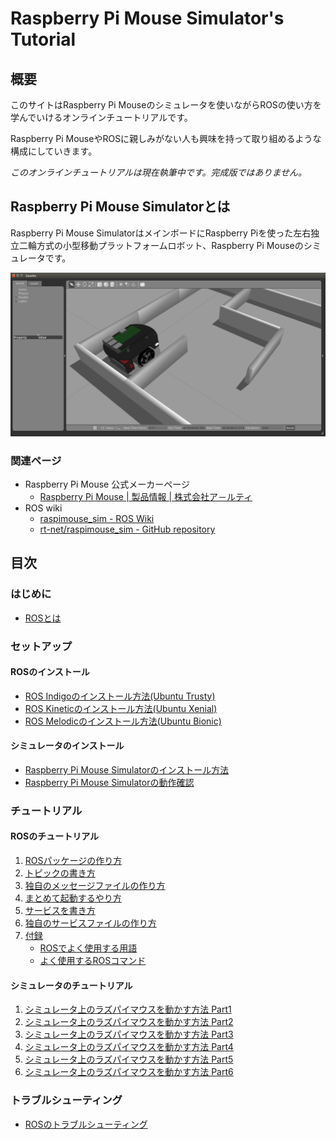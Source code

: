 # Raspberry Pi Mouse Simulator's Tutorial

## 概要

このサイトはRaspberry Pi Mouseのシミュレータを使いながらROSの使い方を学んでいけるオンラインチュートリアルです。

Raspberry Pi MouseやROSに親しみがない人も興味を持って取り組めるような構成にしていきます。

_このオンラインチュートリアルは現在執筆中です。完成版ではありません。_

## Raspberry Pi Mouse Simulatorとは

Raspberry Pi Mouse SimulatorはメインボードにRaspberry Piを使った左右独立二輪方式の小型移動プラットフォームロボット、Raspberry Pi Mouseのシミュレータです。

![Raspberry Pi Mouse on sample maze](.gitbook/assets/raspimouse_samplemaze.png)

### 関連ページ

* Raspberry Pi Mouse 公式メーカーページ
  * [Raspberry Pi Mouse \| 製品情報 \| 株式会社ア－ルティ](https://www.rt-net.jp/products/raspimouse2/)
* ROS wiki
  * [raspimouse\_sim - ROS Wiki](https://wiki.ros.org/raspimouse_sim)
  * [rt-net/raspimouse\_sim - GitHub repository](https://github.com/rt-net/raspimouse_sim)

## 目次

### はじめに

* [ROSとは](https://github.com/yukixx6/raspimouse_sim_tutorial/tree/e35a7da65aa3ce6b1a2a68b9045e4c190b6e7f2b/ROS.md)

### セットアップ

#### ROSのインストール

* [ROS Indigoのインストール方法\(Ubuntu Trusty\)](setup/how_to_install_ros_indigo.md)
* [ROS Kineticのインストール方法\(Ubuntu Xenial\)](setup/how_to_install_ros_kinetic.md)
* [ROS Melodicのインストール方法\(Ubuntu Bionic\)](setup/how_to_install_ros_melodic.md)

#### シミュレータのインストール

* [Raspberry Pi Mouse Simulatorのインストール方法](setup/how_to_install_simulator.md)
* [Raspberry Pi Mouse Simulatorの動作確認](setup/how_to_use_raspimouse_sim.md)

### チュートリアル

#### ROSのチュートリアル

1. [ROSパッケージの作り方](ros_tutorial/how_to_create_pkg.md)
2. [トピックの書き方](ros_tutorial/how_to_write_topic.md)
3. [独自のメッセージファイルの作り方](ros_tutorial/how_to_create_msg.md)
4. [まとめて起動するやり方](ros_tutorial/how_to_use_launch.md)
5. [サービスを書き方](ros_tutorial/how_to_write_service.md)
6. [独自のサービスファイルの作り方](ros_tutorial/how_to_create_srv.md)
7. [付録](ros_tutorial/appendix/)
   * [ROSでよく使用する用語](ros_tutorial/appendix/ros_word.md)
   * [よく使用するROSコマンド](ros_tutorial/appendix/ros_comand.md)

#### シミュレータのチュートリアル

1. [シミュレータ上のラズパイマウスを動かす方法 Part1](tutorial/how_to_control_raspimouse_on_sim_1.md)
2. [シミュレータ上のラズパイマウスを動かす方法 Part2](tutorial/how_to_control_raspimouse_on_sim_2.md)
3. [シミュレータ上のラズパイマウスを動かす方法 Part3](tutorial/how_to_control_raspimouse_on_sim_3.md)
4. [シミュレータ上のラズパイマウスを動かす方法 Part4](tutorial/how_to_control_raspimouse_on_sim_4.md)
5. [シミュレータ上のラズパイマウスを動かす方法 Part5](tutorial/how_to_control_raspimouse_on_sim_5.md)
6. [シミュレータ上のラズパイマウスを動かす方法 Part6](tutorial/how_to_control_raspimouse_on_sim_6.md)

### トラブルシューティング

* [ROSのトラブルシューティング](troubleshooting.md)

